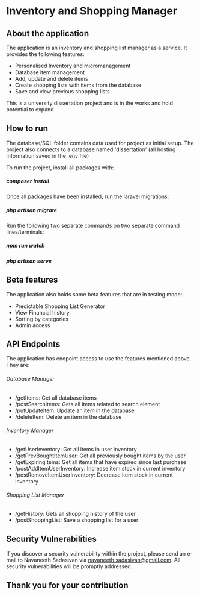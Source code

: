 # Inventory and Shopping Manager

## About the application

The application is an inventory and shopping list manager as a service. It provides the following features: 
- Personalised Inventory and micromanagement
- Database item management
- Add, update and delete items
- Create shopping lists with items from the database
- Save and view previous shopping lists

This is a university dissertation project and is in the works and hold potential to expand

## How to run

The database/SQL folder contains data used for project as initial setup. The project also connects to a database named 'dissertation' (all hosting information saved in the .env file)

To run the project, install all packages with:
##### composer install

Once all packages have been installed, run the laravel migrations:
##### php artisan migrate

Run the following two separate commands on two separate command lines/terminals:
##### npm run watch
##### php artisan serve

## Beta features

The application also holds some beta features that are in testing mode:
- Predictable Shopping List Generator
- View Financial history
- Sorting by categories
- Admin access

## API Endpoints

The application has endpoint access to use the features mentioned above. They are:
###### Database Manager

- /getItems: Get all database items
- /postSearchItems: Gets all items related to search element
- /putUpdateItem: Update an item in the database
- /deleteItem: Delete an item in the database

###### Inventory Manager

- /getUserInventory: Get all items in user inventory
- /getPrevBoughtItemUser: Get all previously bought items by the user
- /getExpiringItems: Get all items that have expired since last purchase
- /postAddItemUserInventory: Increase item stock in current inventory
- /postRemoveItemUserInventory: Decrease item stock in current inventory

###### Shopping List Manager

- /getHistory: Gets all shopping history of the user
- /postShoppingList: Save a shopping list for a user

## Security Vulnerabilities

If you discover a security vulnerability within the project, please send an e-mail to Navaneeth Sadasivan via [navaneeth.sadasivan@gmail.com](mailto:navaneeth.sadasivan@gmail.com). All security vulnerabilities will be promptly addressed.

## Thank you for your contribution
